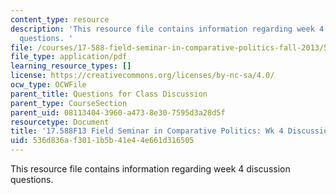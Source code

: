 ```yaml
---
content_type: resource
description: 'This resource file contains information regarding week 4 discussion
  questions. '
file: /courses/17-588-field-seminar-in-comparative-politics-fall-2013/536d836af3011b5b41e44e661d316505_MIT17_588F13_Week4Question.pdf
file_type: application/pdf
learning_resource_types: []
license: https://creativecommons.org/licenses/by-nc-sa/4.0/
ocw_type: OCWFile
parent_title: Questions for Class Discussion
parent_type: CourseSection
parent_uid: 08113404-3960-a473-8e30-7595d3a28d5f
resourcetype: Document
title: '17.588F13 Field Seminar in Comparative Politics: Wk 4 Discussion Questions'
uid: 536d836a-f301-1b5b-41e4-4e661d316505
---
```

This resource file contains information regarding week 4 discussion questions. 